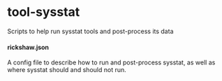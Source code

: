 # tool-sysstat
Scripts to help run sysstat tools and post-process its data

#### rickshaw.json
A config file to describe how to run and post-process sysstat, as well as where sysstat should and should not run.
